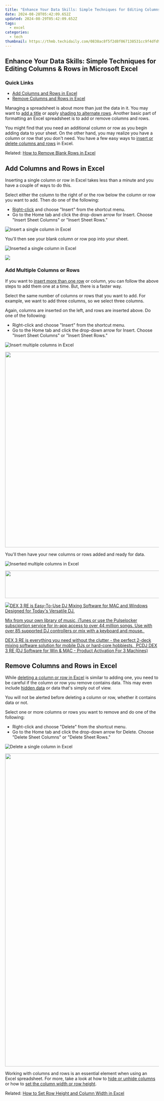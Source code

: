 ```yaml
---
title: "Enhance Your Data Skills: Simple Techniques for Editing Columns & Rows in Microsoft Excel"
date: 2024-08-28T05:42:09.652Z
updated: 2024-08-29T05:42:09.652Z
tags:
  - excel
categories:
  - tech
thumbnail: https://thmb.techidaily.com/0838ac8f5f2d8f067138531cc9f4dfd905cfa9adb1733f1b9948bd185f0bb490.jpg
---
```


## Enhance Your Data Skills: Simple Techniques for Editing Columns & Rows in Microsoft Excel

### Quick Links

* [Add Columns and Rows in Excel](https://tiktok-videos.techidaily.com/updated-explore-novel-tiktok-profile-features-to-elevate-your-status-for-2024/)
* [Remove Columns and Rows in Excel](https://extra-resources.techidaily.com/maximum-value-in-cloud-storage-top-30-pickups-for-1tbplus/)

 Managing a spreadsheet is about more than just the data in it. You may want to [add a title](https://some-guidance.techidaily.com/unlocking-spotifys-potential-for-brands-a-comprehensive-guide-for-2024/) or apply [shading to alternate rows](https://desktop-recording.techidaily.com/in-2024-essential-videography-the-leading-screen-recorder-apps/). Another basic part of formatting an Excel spreadsheet is to add or remove columns and rows.

 You might find that you need an additional column or row as you begin adding data to your sheet. On the other hand, you may realize you have a column or row that you don't need. You have a few easy ways to [insert or delete columns and rows](https://youtube-help.techidaily.com/new-exploring-the-perks-and-pitfalls-of-mcn-alliances/) in Excel.

Related: [How to Remove Blank Rows in Excel](https://youtube-lab.techidaily.com/ed-maximizing-profits-from-a-million-viewer-baseline-for-2024/) 

##  Add Columns and Rows in Excel

 Inserting a single column or row in Excel takes less than a minute and you have a couple of ways to do this.

 Select either the column to the right of or the row below the column or row you want to add. Then do one of the following:

* [Right-click](https://desktop-recording.techidaily.com/updated-the-art-of-recording-fun-6-techniques-to-document-minecraft-for-2024/) and choose "Insert" from the shortcut menu.
* Go to the Home tab and click the drop-down arrow for Insert. Choose "Insert Sheet Columns" or "Insert Sheet Rows."

![Insert a single column in Excel](https://static1.howtogeekimages.com/wordpress/wp-content/uploads/2022/01/Insert-ExcelAddRemoveColumnRow.png) 

 You'll then see your blank column or row pop into your sheet.

![Inserted a single column in Excel](https://static1.howtogeekimages.com/wordpress/wp-content/uploads/2022/01/InsertedColumn-ExcelAddRemoveColumnRow.png) 

<!-- affiliate ads begin -->
<a href="https://secure.2checkout.com/order/checkout.php?PRODS=33729450&QTY=1&AFFILIATE=108875&CART=1"><img src="https://secure.avangate.com/images/merchant/7f687767ccf20fcea1c9dc4a5adc2326/Digisigner_banner_728_x_90_color_version.png" border="0"></a>
<!-- affiliate ads end -->
###  Add Multiple Columns or Rows

 If you want to [insert more than one row](https://some-tips.techidaily.com/in-2024-stream-side-stacking-pewdiepies-payday-portion/) or column, you can follow the above steps to add them one at a time. But, there is a faster way.

 Select the same number of columns or rows that you want to add. For example, we want to add three columns, so we select three columns.

 Again, columns are inserted on the left, and rows are inserted above. Do one of the following:

* Right-click and choose "Insert" from the shortcut menu.
* Go to the Home tab and click the drop-down arrow for Insert. Choose "Insert Sheet Columns" or "Insert Sheet Rows."

![Insert multiple columns in Excel](https://static1.howtogeekimages.com/wordpress/wp-content/uploads/2022/01/InsertSheetColumns-ExcelAddRemoveColumnRow.png) 

<!-- affiliate ads begin -->
<a href="https://ephamedtechinc.pxf.io/c/5597632/2097467/26400?prodsku=B700" target="_top" id="2097467"><img src="//a.impactradius-go.com/display-ad/26400-2097467" border="0" alt="" width="640" height="640"/></a><img height="0" width="0" src="https://imp.pxf.io/i/5597632/2097467/26400" style="position:absolute;visibility:hidden;" border="0" />
<!-- affiliate ads end -->
 You'll then have your new columns or rows added and ready for data.

![Inserted multiple columns in Excel](https://static1.howtogeekimages.com/wordpress/wp-content/uploads/2022/01/Inserted3Columns-ExcelAddRemoveColumnRow.png) 

<!-- affiliate ads begin -->
<a href="https://aligracehair.sjv.io/c/5597632/2087267/19272" target="_top" id="2087267"><img src="//a.impactradius-go.com/display-ad/19272-2087267" border="0" alt="" width="728" height="90"/></a><img height="0" width="0" src="https://imp.pxf.io/i/5597632/2087267/19272" style="position:absolute;visibility:hidden;" border="0" />
<!-- affiliate ads end -->
<!-- affiliate ads begin -->
<a href="https://shop.pcdj.com/order/checkout.php?PRODS=4698827&QTY=1&AFFILIATE=108875&CART=1"> <img src="https://secure.avangate.com/images/merchant/47f4b6321e9fd8e8f7326a6adc1a7c1e/products/dex3REpage-newmainscreenshot.png" border="0">DEX 3 RE is Easy-To-Use DJ Mixing Software for MAC and Windows Designed for Today's Versatile DJ. 

 Mix from your own library of music, iTunes or use the Pulselocker subsciprtion service for in-app access to over 44 million songs. Use with over 85 supported DJ controllers or mix with a keyboard and mouse.  

 DEX 3 RE is everything you need without the clutter - the perfect 2-deck mixing software solution for mobile DJs or hard-core hobbiests.  
 PCDJ DEX 3 RE (DJ Software for Win & MAC - Product Activation For 3 Machines)</a>
<!-- affiliate ads end -->
##  Remove Columns and Rows in Excel

 While [deleting a column or row in Excel](https://desktop-recording.techidaily.com/2024-approved-vdg-screen-snatcher-synopsis-full-breakdown/) is similar to adding one, you need to be careful if the column or row you remove contains data. This may even include [hidden data](https://apple-account.techidaily.com/in-2024-tips-and-tricks-for-apple-id-locked-issue-from-apple-iphone-6-by-drfone-ios/) or data that's simply out of view.

 You will not be alerted before deleting a column or row, whether it contains data or not.

 Select one or more columns or rows you want to remove and do one of the following:

* Right-click and choose "Delete" from the shortcut menu.
* Go to the Home tab and click the drop-down arrow for Delete. Choose "Delete Sheet Columns" or "Delete Sheet Rows."

![Delete a single column in Excel](https://static1.howtogeekimages.com/wordpress/wp-content/uploads/2022/01/Delete-ExcelAddRemoveColumnRow.png) 

<!-- affiliate ads begin -->
<a href="https://ephamedtechinc.pxf.io/c/5597632/2097466/26400?prodsku=B700" target="_top" id="2097466"><img src="//a.impactradius-go.com/display-ad/26400-2097466" border="0" alt="" width="2048" height="1024"/></a><img height="0" width="0" src="https://imp.pxf.io/i/5597632/2097466/26400" style="position:absolute;visibility:hidden;" border="0" />
<!-- affiliate ads end -->
 Working with columns and rows is an essential element when using an Excel spreadsheet. For more, take a look at how to [hide or unhide columns](https://some-knowledge.techidaily.com/updated-how-to-gently-lower-volume-without-distortion/) or how to [set the column width or row height](https://easy-unlock-android.techidaily.com/in-2024-unlock-your-realme-11-5g-phone-with-ease-the-3-best-lock-screen-removal-tools-by-drfone-android/).

Related: [How to Set Row Height and Column Width in Excel](https://easy-unlock-android.techidaily.com/in-2024-unlock-your-realme-11-5g-phone-with-ease-the-3-best-lock-screen-removal-tools-by-drfone-android/)

<ins class="adsbygoogle"
     style="display:block"
     data-ad-format="autorelaxed"
     data-ad-client="ca-pub-7571918770474297"
     data-ad-slot="1223367746"></ins>



<ins class="adsbygoogle"
     style="display:block"
     data-ad-client="ca-pub-7571918770474297"
     data-ad-slot="8358498916"
     data-ad-format="auto"
     data-full-width-responsive="true"></ins>



